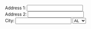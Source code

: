 <!DOCTYPE html>
<html>

<head>
<script>
function validateForm()
{
var x=document.forms["Exam"]["Ad1"].value;
if (x==null || x=="")
   {
   alert("All Required Fields Not Filled");
   return false;
   }
 }
var x=document.forms["Exam"]["email"].value; 
var atpos=x.indexOf("@");
var dotpos=x.lastIndexOf(".");
if (atpos<1 || dotpos<atpos+2 || dotpos+2>=x.length)
  {
  alert("All Required Fields Not Filled");
  return false;
  }
var y=document.forms["Exam"]["zip"].value;
if (y.length!=5)
  {
  alert("All Required Fields Not Filled");
  return false;
  }
}

</script>
</head>
<body>
<form name="myForm" action="demo_form.asp" onsubmit="return validateForm()" method="post">
Address 1: <input type="text" name="Ad1"><br>
Address 2: <input type="text" name="Ad2"><br>
City: <input type="text" name="city">
<select name="states">
<option value="Alabama">AL</option>
<option value="Alaska">AK</option>
<option value="Arizona">AZ</option>
<option value="Arkansas">AR</option>
<option value="California">CA</option>
<option value="Colorodo">CO</option>
<option value="Connecticut">CT</option>
<option value="Delaware">DE</option>
<option value="Florida">FL</option>
<option value="Georgia">GA</option>
<option value="Hawaii">HI</option>
<option value="Idaho">ID</option>
<option value="Illinois">IL</option>
<option value="Indiana">IN</option>
<option value="Iowa">IA</option>
<option value="Kansas">KS</option>
<option value="Louisana">LA</option>
<option value="Maine">ME</option>
<option value="Maryland">MD</option>
<option value="Massachusetts">MA</option>
<option value="Michigan">MI</option>
<option value="Minnesota">MN</option>
<option value="Mississippi">MS</option>
<option value="Missouir">MO</option>
<option value="Montana">MT</option>
<option value="Nebraska">NE</option>
<option value="Nevada">NV</option>
<option value="New Hampshire">NH</option>
<option value="New Jersey">NJ</option>
<option value="New Mexico">NM</option>
<option value="New York">NY</option>
<option value="North Carolina">NC</option>
<option value="North Dakota">ND</option>
<option value="Ohio">OH</option>
<option value="Oklahoma">OK</option>
<option value="Oregon">OR</option>
<option value="Pennsylvania">PA</option>
<option value="Rhode Island">RI</option>
<option value="South Carolina">SC</option>
<option value="South Dakota">SD</option>
<option value="Tennessee">TN</option>
<option value="Texas">TX</option>
<option value="Utah">UT</option>
<option value="Vermont">VT</option>
<option value="Virginia">VA</option>
<option value="Washington">WA</option>
<option value="West VIrginia">WV</option>
<option value="Wisconsin">WI</option>
<option value="Wyoming">WY</option>
Zip:<input type="text" name="zip"><br>
Phone:<input type="text" name="phone"><br>
Email: <input type="text" name="email"><br>
<input type="submit" value="Submit">
</form>

</body>
</html>
